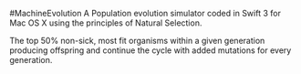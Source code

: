 #MachineEvolution
A Population evolution simulator coded in Swift 3 for Mac OS X using the principles of Natural Selection.

The top 50% non-sick, most fit organisms within a given generation producing offspring and continue the cycle with added mutations for every generation.
